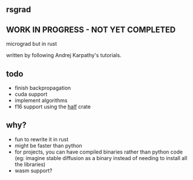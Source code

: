 ## rsgrad

## WORK IN PROGRESS - NOT YET COMPLETED

micrograd but in rust

written by following Andrej Karpathy's tutorials.

## todo

- finish backpropagation
- cuda support
- implement algorithms
- f16 support using the [half](https://github.com/starkat99/half-rs) crate

## why?

- fun to rewrite it in rust
- might be faster than python
- for projects, you can have compiled binaries rather than python code (eg: imagine stable diffusion as a binary instead of needing to install all the libraries)
- wasm support?
